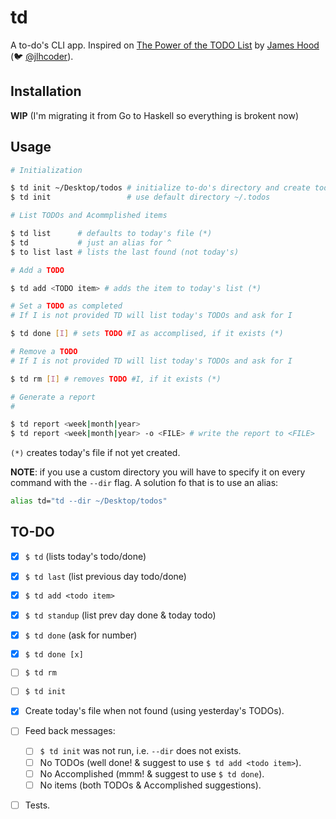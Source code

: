 # td

A to-do's CLI app. Inspired on
[The Power of the TODO List](https://goo.gl/j1dQ4M) by
[James Hood](http://jlhood.com/) (:bird:
[@jlhcoder](https://twitter.com/jlhcoder)).

## Installation

**WIP** (I'm migrating it from Go to Haskell so everything is brokent now)

## Usage

```bash
# Initialization

$ td init ~/Desktop/todos # initialize to-do's directory and create today's to-do file
$ td init                 # use default directory ~/.todos

# List TODOs and Acommplished items 

$ td list      # defaults to today's file (*)
$ td           # just an alias for ^
$ to list last # lists the last found (not today's)

# Add a TODO

$ td add <TODO item> # adds the item to today's list (*)

# Set a TODO as completed
# If I is not provided TD will list today's TODOs and ask for I

$ td done [I] # sets TODO #I as accomplised, if it exists (*)

# Remove a TODO
# If I is not provided TD will list today's TODOs and ask for I

$ td rm [I] # removes TODO #I, if it exists (*)

# Generate a report
# 

$ td report <week|month|year>
$ td report <week|month|year> -o <FILE> # write the report to <FILE>
```

`(*)` creates today's file if not yet created.


**NOTE**: if you use a custom directory you will have to specify it on every
command with the `--dir` flag. A solution fo that is to use an alias:

```bash
alias td="td --dir ~/Desktop/todos"
```

## TO-DO

- [x] `$ td` (lists today's todo/done)
- [x] `$ td last` (list previous day todo/done)
- [x] `$ td add <todo item>`
- [x] `$ td standup` (list prev day done & today todo)
- [x] `$ td done` (ask for number)
- [x] `$ td done [x]`
- [ ] `$ td rm`
- [ ] `$ td init`
- [x] Create today's file when not found (using yesterday's TODOs).
- [ ] Feed back messages:
  - [ ] `$ td init` was not run, i.e. `--dir` does not exists.
  - [ ] No TODOs (well done! & suggest to use `$ td add <todo item>`).
  - [ ] No Accomplished (mmm! & suggest to use `$ td done`).
  - [ ] No items (both TODOs & Accomplished suggestions).
- [ ] Tests.

